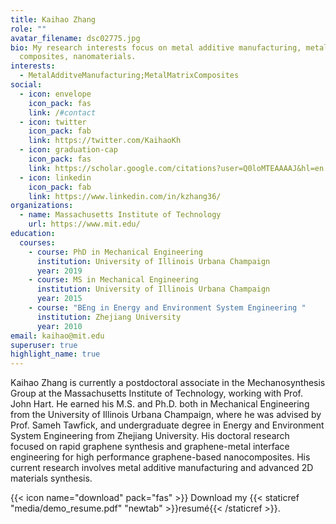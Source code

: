 ```yaml
---
title: Kaihao Zhang
role: ""
avatar_filename: dsc02775.jpg
bio: My research interests focus on metal additive manufacturing, metal matrix
  composites, nanomaterials.
interests:
  - MetalAdditveManufacturing;MetalMatrixComposites
social:
  - icon: envelope
    icon_pack: fas
    link: /#contact
  - icon: twitter
    icon_pack: fab
    link: https://twitter.com/KaihaoKh
  - icon: graduation-cap
    icon_pack: fas
    link: https://scholar.google.com/citations?user=Q0loMTEAAAAJ&hl=en
  - icon: linkedin
    icon_pack: fab
    link: https://www.linkedin.com/in/kzhang36/
organizations:
  - name: Massachusetts Institute of Technology
    url: https://www.mit.edu/
education:
  courses:
    - course: PhD in Mechanical Engineering
      institution: University of Illinois Urbana Champaign
      year: 2019
    - course: MS in Mechanical Engineering
      institution: University of Illinois Urbana Champaign
      year: 2015
    - course: "BEng in Energy and Environment System Engineering "
      institution: Zhejiang University
      year: 2010
email: kaihao@mit.edu
superuser: true
highlight_name: true
---
```

Kaihao Zhang is currently a postdoctoral associate in the Mechanosynthesis Group at the Massachusetts Institute of Technology, working with Prof. John Hart. He earned his M.S. and Ph.D. both in Mechanical Engineering from the University of Illinois Urbana Champaign, where he was advised by Prof. Sameh Tawfick, and undergraduate degree in Energy and Environment System Engineering from Zhejiang University. His doctoral research focused on rapid graphene synthesis and graphene-metal interface engineering for high performance graphene-based nanocomposites. His current research involves metal additive manufacturing and advanced 2D materials synthesis. 



{{< icon name="download" pack="fas" >}} Download my {{< staticref "media/demo_resume.pdf" "newtab" >}}resumé{{< /staticref >}}.
